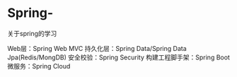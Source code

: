 # Spring-
关于spring的学习

Web层：Spring Web MVC
持久化层：Spring Data/Spring Data Jpa(Redis/MongDB)
安全校验：Spring Security
构建工程脚手架：Spring Boot
微服务：Spring Cloud


